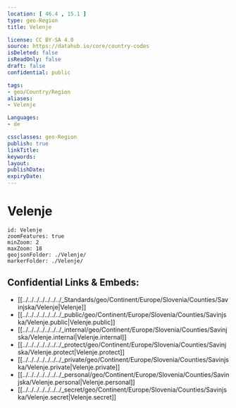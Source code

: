 ```yaml
---
location: [ 46.4 , 15.1 ] 
type: geo-Region
title: Velenje

license: CC BY-SA 4.0
source: https://datahub.io/core/country-codes
isDeleted: false
isReadOnly: false
draft: false
confidential: public

tags:
- geo/Country/Region
aliases:
- Velenje

Languages:
- de

cssclasses: geo-Region
publish: true
linkTitle: 
keywords: 
layout: 
publishDate: 
expiryDate: 
---
```


# Velenje

```leaflet
id: Velenje
zoomFeatures: true 
minZoom: 2 
maxZoom: 18
geojsonFolder: ./Velenje/
markerFolder: ./Velenje/
```


## Confidential Links & Embeds: 
- [[../../../../../../../_Standards/geo/Continent/Europe/Slovenia/Counties/Savinjska/Velenje|Velenje]] 
- [[../../../../../../../_public/geo/Continent/Europe/Slovenia/Counties/Savinjska/Velenje.public|Velenje.public]] 
- [[../../../../../../../_internal/geo/Continent/Europe/Slovenia/Counties/Savinjska/Velenje.internal|Velenje.internal]] 
- [[../../../../../../../_protect/geo/Continent/Europe/Slovenia/Counties/Savinjska/Velenje.protect|Velenje.protect]] 
- [[../../../../../../../_private/geo/Continent/Europe/Slovenia/Counties/Savinjska/Velenje.private|Velenje.private]] 
- [[../../../../../../../_personal/geo/Continent/Europe/Slovenia/Counties/Savinjska/Velenje.personal|Velenje.personal]] 
- [[../../../../../../../_secret/geo/Continent/Europe/Slovenia/Counties/Savinjska/Velenje.secret|Velenje.secret]] 

